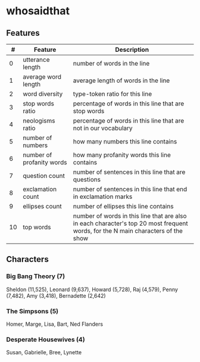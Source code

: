 # whosaidthat

## Features
| #  | Feature        | Description                                                              |
|----|-------------------------|-----------------------------------------------------------------------------------------------|
| 0  | utterance length        | number of words in the line                                                              |
| 1  | average word length     | average length of words in the line                                                      |
| 2  | word diversity | type-token ratio for this line                                                      |
| 3  | stop words ratio              | percentage of words in this line that are stop words                                     |
| 4  | neologisms ratio    | percentage of words in this line that are not in our vocabulary                              |
| 5  | number of numbers        | how many numbers this line contains                                              |
| 6 | number of profanity words      | how many profanity words this line contains                        |
| 7  | question count                | number of sentences in this line that are questions |
| 8  | exclamation count               | number of sentences in this line that end in exclamation marks |
| 9  | ellipses count               | number of ellipses this line contains |
| 10  | top words               | number of words in this line that are also in each character's top 20 most frequent words, for the N main characters of the show |


## Characters

### Big Bang Theory (7)
Sheldon (11,525), Leonard (9,637), Howard (5,728), Raj (4,579), Penny (7,482), Amy (3,418), Bernadette (2,642)

### The Simpsons (5)
Homer, Marge, Lisa, Bart, Ned Flanders

### Desperate Housewives (4)
Susan, Gabrielle, Bree, Lynette
